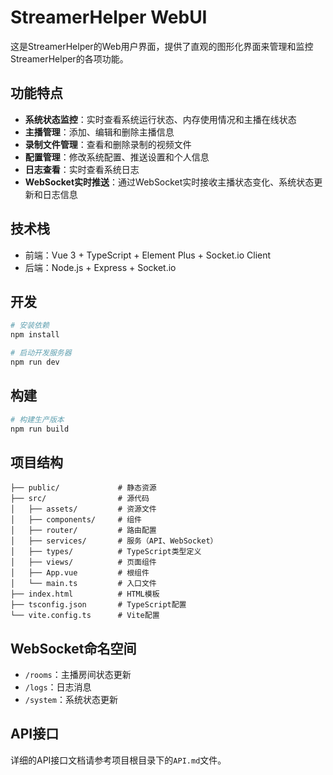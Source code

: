 # StreamerHelper WebUI

这是StreamerHelper的Web用户界面，提供了直观的图形化界面来管理和监控StreamerHelper的各项功能。

## 功能特点

- **系统状态监控**：实时查看系统运行状态、内存使用情况和主播在线状态
- **主播管理**：添加、编辑和删除主播信息
- **录制文件管理**：查看和删除录制的视频文件
- **配置管理**：修改系统配置、推送设置和个人信息
- **日志查看**：实时查看系统日志
- **WebSocket实时推送**：通过WebSocket实时接收主播状态变化、系统状态更新和日志信息

## 技术栈

- 前端：Vue 3 + TypeScript + Element Plus + Socket.io Client
- 后端：Node.js + Express + Socket.io

## 开发

```bash
# 安装依赖
npm install

# 启动开发服务器
npm run dev
```

## 构建

```bash
# 构建生产版本
npm run build
```

## 项目结构

```
├── public/             # 静态资源
├── src/                # 源代码
│   ├── assets/         # 资源文件
│   ├── components/     # 组件
│   ├── router/         # 路由配置
│   ├── services/       # 服务（API、WebSocket）
│   ├── types/          # TypeScript类型定义
│   ├── views/          # 页面组件
│   ├── App.vue         # 根组件
│   └── main.ts         # 入口文件
├── index.html          # HTML模板
├── tsconfig.json       # TypeScript配置
└── vite.config.ts      # Vite配置
```

## WebSocket命名空间

- `/rooms`：主播房间状态更新
- `/logs`：日志消息
- `/system`：系统状态更新

## API接口

详细的API接口文档请参考项目根目录下的`API.md`文件。
